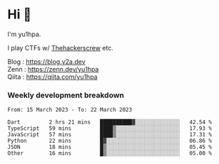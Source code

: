 # Hi 👋

I'm yu1hpa.

I play CTFs w/ [Thehackerscrew](https://www.thehackerscrew.team/) etc.

Blog : https://blog.y2a.dev  
Zenn : https://zenn.dev/yu1hpa  
Qiita : https://qiita.com/yu1hpa  

### Weekly development breakdown

<!--START_SECTION:waka-->

```text
From: 15 March 2023 - To: 22 March 2023

Dart         2 hrs 21 mins   ██████████▓░░░░░░░░░░░░░░   42.54 %
TypeScript   59 mins         ████▒░░░░░░░░░░░░░░░░░░░░   17.93 %
JavaScript   57 mins         ████▒░░░░░░░░░░░░░░░░░░░░   17.31 %
Python       22 mins         █▓░░░░░░░░░░░░░░░░░░░░░░░   06.86 %
JSON         18 mins         █▒░░░░░░░░░░░░░░░░░░░░░░░   05.45 %
Other        16 mins         █▒░░░░░░░░░░░░░░░░░░░░░░░   05.00 %
```

<!--END_SECTION:waka-->

